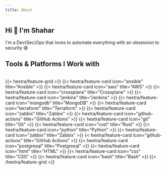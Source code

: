 ```yaml
---
title: About
---
```


## Hi 👋 I'm Shahar 
I'm a Dev(Sec)Ops that loves to automate everything with an obsession to security 😅

## Tools & Platforms I Work with 
<br />
{{< hextra/feature-grid >}}
{{< hextra/feature-card icon="ansible" title="Ansible" >}}
{{< hextra/feature-card icon="aws" title="AWS" >}}
{{< hextra/feature-card icon="crossplane" title="Crossplane" >}}
{{< hextra/feature-card icon="jenkins" title="Jenkins" >}}
{{< hextra/feature-card icon="mongodb" title="MongoDB" >}}
{{< hextra/feature-card icon="terraform" title="Terraform" >}}
{{< hextra/feature-card icon="zabbix" title="Zabbix" >}}
{{< hextra/feature-card icon="github-actions" title="GitHub Actions" >}}
{{< hextra/feature-card icon="git" title="Git" >}}
{{< hextra/feature-card icon="rust" title="Rust" >}}
{{< hextra/feature-card icon="python" title="Python" >}}
{{< hextra/feature-card icon="zabbix" title="Zabbix" >}}
{< hextra/feature-card icon="github-actions" title="GitHub Actions" >}}
{{< hextra/feature-card icon="postgresql" title="Postgresql" >}}
{{< hextra/feature-card icon="html" title="HTML" >}}
{{< hextra/feature-card icon="css" title="CSS" >}}
{{< hextra/feature-card icon="bash" title="Bash" >}}
{{< /hextra/feature-grid >}}
